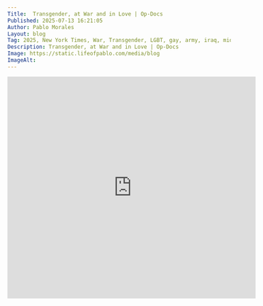```yaml
---
Title:  Transgender, at War and in Love | Op-Docs 
Published: 2025-07-13 16:21:05
Author: Pablo Morales
Layout: blog
Tag: 2025, New York Times, War, Transgender, LGBT, gay, army, iraq, middle east
Description: Transgender, at War and in Love | Op-Docs
Image: https://static.lifeofpablo.com/media/blog
ImageAlt: 
---
```

<iframe width="560" height="500" src="https://www.youtube-nocookie.com/embed/zN7VSeja1dw?si=8FWFIh3muv5V7lcu" title="YouTube video player" frameborder="0" allow="accelerometer; autoplay; clipboard-write; encrypted-media; gyroscope; picture-in-picture; web-share" referrerpolicy="strict-origin-when-cross-origin" allowfullscreen></iframe>
